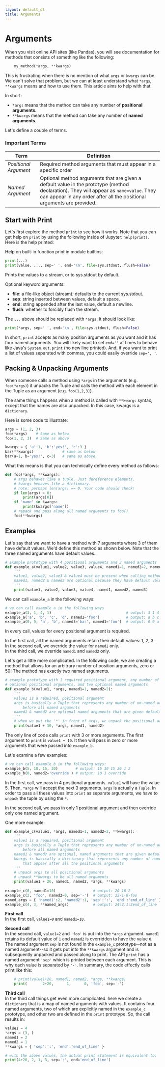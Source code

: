 ```yaml
---
layout: default_dl
title: Arguments
---
```

# Arguments
When you visit online API sites (like Pandas), you will see documentation for methods that consists of something like the following:  
```python
    my_method(*args, **kwargs)
```
This is frustrating when there is no mention of what `args` or `kwargs` can be. We can't solve
that problem, but we can at least understand what `*args`, `**kwargs` means and how to use them.  This article aims to help with that.

In short:  
* `*args` means that the method can take any number of **positional arguments**.  
* `**kwargs` means that the method can take any number of **named arguments**.  

Let's define a couple of terms.   
### Important Terms

|Term|Definition|  
|----|----------|  
|_Positional Argument_|Required method arguments that must appear in a specific order|  
|_Named Argument_|Optional method arguments that are given a default value in the prototype (method declaration). They will appear as `name=value`. They can appear in any order after all the positional arguments are provided.|

## Start with Print
Let's first explore the method `print` to see how it works. Note that you can get help on `print` by
using the following inside of Jupyter: `help(print)`. Here is the help printed:

Help on built-in function print in module builtins:
```python
print(...)
print(value, ..., sep=' ', end='\n', file=sys.stdout, flush=False)
```
    
Prints the values to a stream, or to sys.stdout by default.

Optional keyword arguments:
- **file**:  a file-like object (stream); defaults to the current sys.stdout.
- **sep**:   string inserted between values, default a space.
- **end**:   string appended after the last value, default a newline.
- **flush**: whether to forcibly flush the stream.


The `...` above should be replaced with `*args`. It should look like:  
```python
print(*args, sep=' ', end='\n', file=sys.stdout, flush=False)
```
In short, `print` accepts as many position arguments as you want and it has four named arguments.
You will likely want to set `end=''` at times to behave like Java's `System.out.print` (no
new line printed). And, if you want to print a list of values separated with commas, you could easily
override `sep=', '`. 

## Packing & Unpacking Arguments
When someone calls a method using `*args` in the arguments (e.g. `foo(*args)`) it unpacks the Tuple
and calls the method with each element in the Tuple as an argument (e.g. `foo(1,2,3)`).  

The same things happens when a method is called with `**kwargs` syntax, except that the names are
also unpacked. In this case, kwargs is a `dictionary`.

Here is some code to illustrate:  
```python
args = (1, 2, 3)
foo(*args)    # Same as below
foo(1, 2, 3)  # Same as above

kwargs = { 'a':1, 'b':'yes!', 'c':3 }
bar(**kwargs)             # same as below
bar(a=1, b='yes!', c=3)   # same as above
```
What this means is that you can technically define every method as follows:  
```python
def foo(*args, **kwargs):
    # args behaves like a tuple. Just dereference elements.
    # kwargs behaves like a dictionary.
    # note: perhaps len(args) == 0. Your code should check!
    if len(args) > 0:
        print(args[0])
    if 'name' in kwargs:
        print(kwargs['name'])
    # repack and pass along all named arguments to foo()
    foo(**kwargs)
```
## Examples
Let's say that we want to have a method with 7 arguments where 3 of them have default values. 
We'd define this method as shown below. Note that the three named arguments have default values.

```python
# Example prototype with 4 positional arguments and 3 named arguments
def example_a(value1, value2, value3, value4, named1=1, named2=2, named3=3):
    '''
    value1, value2, value3 & value4 must be present when calling method()
    named1, named2 & named3 are optional because they have default values.
    '''
    print(value1, value2, value3, value4, named1, named2, named3)
```

We can call `example_a` in the following ways:
```python
# we can call example_a in the following ways
example_a(3, 1, 4, 1)                                  # output: 3 1 4 1 1 2 3
example_a('a', 'b', 'c', 'd', named2='foo')            # output: a b c d 1 foo 3
example_a(0, 0, 'a', 'b', named3='bar', named1='foo')  # output: 0 0 a b foo 2 bar
```
In every call, values for every positional argument is required.  

In the first call, all the named arguments retain their default values: 1, 2, 3.  
In the second call, we override the value for `named2` only.  
In the third call, we override `named1` and `named2` only.  

Let's get a little more complicated. In the following code, we are creating
a method that allows for an arbitrary number of position arguments, zero or 50!
The method has exactly two named arguments.  
```python
# example prototype with 1 required positional argument, any number of
# optional positional arguments, and two optional named arguments
def example_b(value1, *args, named1=1, named2=2):
    '''
    value1 is a required, positional argument
    args is basically a Tuple that represents any number of un-named argments that appear
        before all named arguments
    named1 & named2 are optional named arguments that are given default values
    '''
    # when we put the '*' in front of args, we unpack the positional arguments
    print(value1 + 10, *args, named1, named2)
```
The only line of code calls `print` with 3 or more arguments. The first argument
to `print` is `value1 + 10`. It then will pass in zero or more arguments that were
passed into `example_b`.  

Let's examine a few examples:
```python
# we can call example_b in the following ways:
example_b(5, 10, 15, 20)        # output: 15 10 15 20 1 2
example_b(0, named2='override') # output: 10 1 override
```
In the first call, we pass in 4 positional arguments. `value1` will have the value 5.
Then, `*args` will accept the next 3 arguments. `args` is actually a `Tuple`. In order
to pass all these values into `print` as separate arguments, we have to `unpack` the tuple
by using the `*`.  

In the second call, we pass in only 1 positional argument and then override only one
named argument.  

One more example:
```python
def example_c(value1, *args, named1=1, named2=2, **kwargs):
    '''
    value1 is a required, positional argument
    args is basically a Tuple that represents any number of un-named argments that appear
        before all named arguments
    named1 & named2 are optional, named arguments that are given default values
    kwargs is basically a dictionary that represents any number of named argument
        that appear after all the positional arguments
    '''
    # unpack args to all positional arguments
    # unpack **kwargs to be all named arguments
    print(value1 + 20, named1, named2, *args, **kwargs)
    
example_c(0, named1=10)                 # output: 20 10 2
example_c(2, 'foo', named2=0, sep='-')  # output: 22-1-0-foo
named_args = { 'named1':2, 'named2':1, 'sep':':', 'end':'end_of_line' }
example_c(4, 3, **named_args)           # output: 24:2:1:3end_of_line
```
**First call**  
In the first call, `value1=0` and `named1=10`.   

**Second call**  
In the second call, `value1=2` and `'foo'` is put into the `*args` argument. `named1` retains its default
value of `1` and `named2` is overridden to have the value `0`. The named argument `sep` is not found in 
the `example_c` prototype--not as a named argument--so it gets put into the `**kwargs` argument and is subsequently unpacked and passed along to print. The API
`print` has a named argument `'sep'` which is printed between each argument. This is why each value is
separated by `'-'`.  In summary, the code effectly calls print like this:  
```python
    # print(value1+20, named1, named2, *args, **kwargs)
    print(       2+20,      1,      0, 'foo', sep='-')
```

**Third call**  
In the third call things get even more complicated. here we create a `dictionary` that is a map of
named arguments with values. It contains four named arguments, two of which are explicitly named
in the `example_c` prototype, and other two are defined in the `print` prototype. So, the call results in:  
```python
value1 = 4
*args = (3, )
named1 = 2
named2 = 1
**kwargs = { 'sep':':', 'end':'end_of_line' }

# with the above values, the actual print statement is equivalent to:
print(4+20, 2, 1, 3, sep=':', end='end_of_line')
```